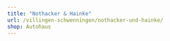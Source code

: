 ```yaml
---
title: "Nothacker & Hainke"
url: /villingen-schwenningen/nothacker-und-hainke/
shop: Autohaus
---
```

